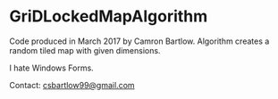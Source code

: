 # GriDLockedMapAlgorithm
Code produced in March 2017 by Camron Bartlow. Algorithm creates a random tiled map with given dimensions.

I hate Windows Forms.

Contact: csbartlow99@gmail.com
